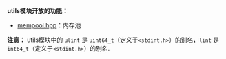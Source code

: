 **utils模块开放的功能：**

- [mempool.hpp](./mempool.md)：内存池



**注意：** utils模块中的 `ulint` 是 `uint64_t`（定义于`<stdint.h>`）的别名，`lint` 是 `int64_t`（定义于`<stdint.h>`）的别名.
